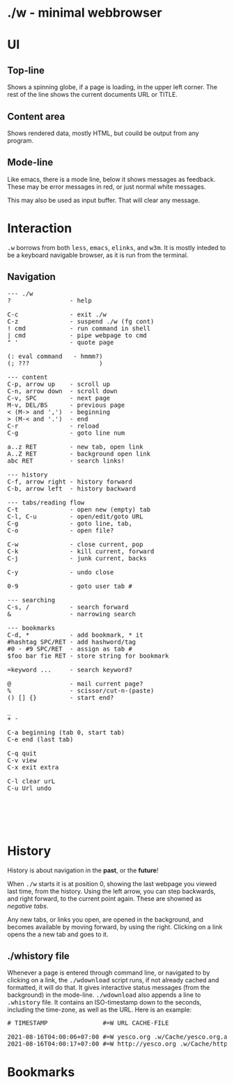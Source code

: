 # ./w - minimal webbrowser

# UI

## Top-line

Shows a spinning globe, if a page is loading, in the upper left corner. The rest of the line shows the current documents URL or TITLE.

## Content area

Shows rendered data, mostly HTML, but couild be output from any program.

## Mode-line

Like emacs, there is a mode line, below it shows messages as feedback. These may be error messages in red, or just normal white messages.

This may also be used as input buffer. That will clear any message.

# Interaction

<tt>.w</tt> borrows from both <tt>less</tt>, <tt>emacs</tt>, <tt>elinks</tt>, and <tt>w3m</tt>. It is mostly inteded to be a keyboard navigable browser, as it is run from the terminal.

## Navigation

<pre>
--- ./w
?                - help

C-c              - exit ./w
C-z              - suspend ./w (fg cont)
! cmd            - run command in shell
| cmd            - pipe webpage to cmd
" '              - quote page

(: eval command   - hmmm?)
(; ???                   )

--- content
C-p, arrow up    - scroll up
C-n, arrow down  - scroll down
C-v, SPC         - next page
M-v, DEL/BS      - previous page
< (M-> and ',')  - beginning
> (M-< and '.')  - end
C-r              - reload
C-g              - goto line num

a..z RET         - new tab, open link
A..Z RET         - background open link
abc RET          - search links!

--- history
C-f, arrow right - history forward
C-b, arrow left  - history backward

--- tabs/reading flow
C-t              - open new (empty) tab
C-l, C-u         - open/edit/goto URL
C-g              - goto line, tab, 
C-o              - open file?

C-w              - close current, pop
C-k              - kill current, forward
C-j              - junk current, backs

C-y              - undo close

0-9              - goto user tab #

--- searching
C-s, /           - search forward
&                - narrowing search

--- bookmarks
C-d, *           - add bookmark, * it
#hashtag SPC/RET - add hashword/tag
#0 - #9 SPC/RET  - assign as tab #
$foo bar fie RET - store string for bookmark

=keyword ...     - search keyword?

@                - mail current page?
%                - scissor/cut-n-(paste)
() [] {}         - start end?

_
+ -

C-a beginning (tab 0, start tab)
C-e end (last tab)

C-q quit
C-v view
C-x exit extra

C-l clear urL
C-u Url undo





</pre>


# History

History is about navigation in the <b>past</b>, or the <b>future</b>!

When <tt>./w</tt> starts it is at position 0, showing the last webpage you viewed last time, from the history. Using the <key>left</key> arrow, you can step backwards, and <key>right</key> forward, to the current point again. These are showned as <em>negative tabs</em>.

Any new tabs, or links you open, are opened in the background, and becomes available by moving forward, by using the <key>right</key>. Clicking on a link opens the a new tab and goes to it.

## ./whistory file

Whenever a page is entered through command line, or navigated to by clicking on a link, the <tt>./wdownload</tt> script runs, if not already cached and formatted, it will do that. It gives interactive status messages (from the background) in the mode-line. <tt>./wdownload</tt> also appends a line to <tt>.whistory</tt> file. It contains an ISO-timestamp down to the seconds, including the time-zone, as well as the URL. Here is an example:

<pre>
# TIMESTAMP               #=W URL CACHE-FILE

2021-08-16T04:00:06+07:00 #=W yesco.org .w/Cache/yesco.org.ansi
2021-08-16T04:00:17+07:00 #=W http://yesco.org .w/Cache/http:%2f%2fyesco.org.ansi
</pre>

# Bookmarks

